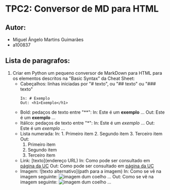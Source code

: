 # TPC2: Conversor de MD para HTML

## Autor:
- Miguel Ângelo Martins Guimarães
- a100837

## Lista de paragrafos:
1. Criar em Python um pequeno conversor de MarkDown para HTML para os elementos descritos na "Basic Syntax" da Cheat Sheet:
    - Cabeçalhos: linhas iniciadas por "# texto", ou "## texto" ou "### texto"
        ```
        In: # Exemplo
        Out: <h1>Exemplo</h1>
        ```
    - Bold: pedaços de texto entre "**":
        In: Este é um **exemplo** ...
        Out: Este é um <b>exemplo</b> ...
    - Itálico: pedaços de texto entre "*":
        In: Este é um *exemplo* ...
        Out: Este é um <i>exemplo</i> ...
    - Lista numerada:
        In:
            1. Primeiro item
            2. Segundo item
            3. Terceiro item
        Out:
            <ol>
                <li>Primeiro item</li>
                <li>Segundo item</li>
                <li>Terceiro item</li>
            </ol>
    - Link: [texto](endereço URL)
        In: Como pode ser consultado em [página da UC](http://www.uc.pt)
        Out: Como pode ser consultado em <a href="http://www.uc.pt">página da UC</a>
    - Imagem: ![texto alternativo](path para a imagem)
        In: Como se vê na imagem seguinte: ![imagem dum coelho](http://www.coellho.com) ...
        Out: Como se vê na imagem seguinte: <img src="http://www.coellho.com" alt="imagem dum coelho"/> ...
